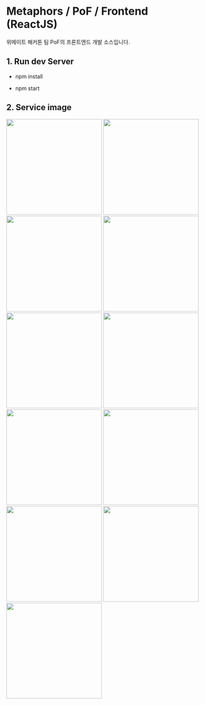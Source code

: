 # Metaphors / PoF / Frontend (ReactJS)

위메이트 해커톤 팀 PoF의 프론트엔드 개발 소스입니다.

## 1. Run dev Server

- npm install

- npm start




## 2. Service image
<p float="left">
<img width="250px" height="auto" src="https://user-images.githubusercontent.com/71386860/159634307-f8dabbec-f563-4c53-b6a6-b4185857b5f8.jpeg" />
<img width="250px" height="auto" src="https://user-images.githubusercontent.com/71386860/159635239-dd9288e4-defc-4e29-b571-cb40db7d5b11.jpeg" />
<img width="250px" height="auto" src="https://user-images.githubusercontent.com/71386860/159635441-7edbee91-f76d-4245-ba50-f5e280032d86.jpeg" />
<img width="250px" height="auto" src="https://user-images.githubusercontent.com/71386860/159635458-ec0733b2-7ff0-43eb-b60a-bec8d083bd48.jpeg" />
<img width="250px" height="auto" src="https://user-images.githubusercontent.com/71386860/159635263-0a599562-25d8-46f1-9a3e-d0cbf4876b2f.jpeg" />
<img width="250px" height="auto" src="https://user-images.githubusercontent.com/71386860/159635327-8e720845-39ea-463f-ba43-83387a32f842.jpeg" />
<img width="250px" height="auto" src="https://user-images.githubusercontent.com/71386860/159635358-97238244-44e6-4763-9235-d68bd1753872.jpeg" />
<img width="250px" height="auto" src="https://user-images.githubusercontent.com/71386860/159635299-37b1d06d-88eb-414b-8b58-b94c7ebb23e4.jpeg" />
<img width="250px" height="auto" src="https://user-images.githubusercontent.com/71386860/159635202-68322920-4559-46fc-8999-b28b9cb0b9b8.jpeg" />
<img width="250px" height="auto" src="https://user-images.githubusercontent.com/71386860/159635386-cd1184b1-326c-4711-bbdb-a19f81f7063b.jpeg" />
<img width="250px" height="auto" src="https://user-images.githubusercontent.com/71386860/159635376-ce2e7632-7158-4b7e-bad8-c553b314ef84.jpeg" />
<p>
